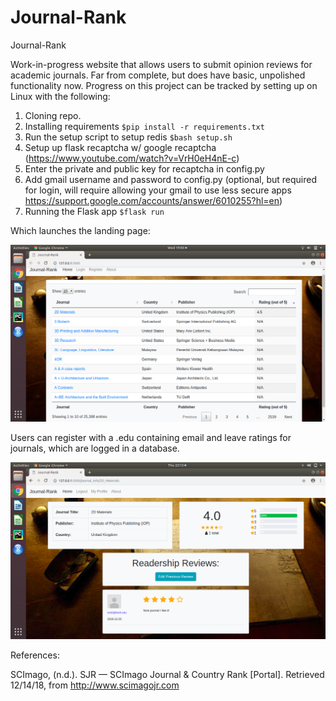 # Journal-Rank
Journal-Rank


Work-in-progress website that allows users to submit opinion reviews for academic journals.
Far from complete, but does have basic, unpolished functionality now. Progress on this project can be tracked by
setting up on Linux with the following:

1. Cloning repo.
2. Installing requirements `$pip install -r requirements.txt`
3. Run the setup script to setup redis `$bash setup.sh`
4. Setup up flask recaptcha w/ google recaptcha (https://www.youtube.com/watch?v=VrH0eH4nE-c)
5. Enter the private and public key for recaptcha in config.py 
6. Add gmail username and password to config.py (optional, but required for login, will require allowing your gmail to use less secure apps https://support.google.com/accounts/answer/6010255?hl=en)
7. Running the Flask app `$flask run`

Which launches the landing page:

![picture alt](/readme_images/index.png)

Users can register with a .edu containing email and leave ratings for journals, which are logged in a database.

![picture alt](/readme_images/journal_info.png)



References:

SCImago, (n.d.). SJR — SCImago Journal & Country Rank [Portal]. Retrieved 12/14/18, from http://www.scimagojr.com
